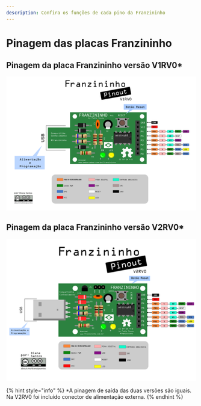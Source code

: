 ```yaml
---
description: Confira os funções de cada pino da Franzininho
---
```


# Pinagem das placas Franzininho

## Pinagem da placa Franzininho versão V1RV0\*

![pinagem V1RV0](../.gitbook/assets/pinagem-v1.png)

## Pinagem da placa Franzininho versão V2RV0\*

![pinagem V2RV0](../.gitbook/assets/pinagem-v2%20%281%29.png)

{% hint style="info" %}
\*A pinagem de saída das duas versões são iguais. Na V2RV0 foi incluído conector de alimentação externa.
{% endhint %}

